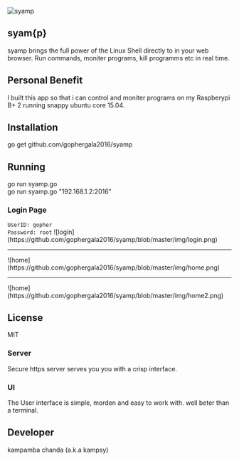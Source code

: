 ![syamp](https://github.com/gophergala2016/syamp/blob/master/reVres/canvas/kay.png)
## syam{p}

syamp brings the full power of the Linux Shell directly to in your web browser. Run commands,
moniter programs, kill programms etc in real time.

## Personal Benefit
I built this app so that i can control and moniter programs on my Raspberypi B+ 2 running snappy ubuntu
core 15.04.



## Installation
go get github.com/gophergala2016/syamp

## Running
go run syamp.go
<br>
go run syamp.go "192.168.1.2:2016"

<h3>Login Page</h3>
<code>UserID: gopher</code>
<br>
<code>Password: root</code>
![login](https://github.com/gophergala2016/syamp/blob/master/img/login.png)

<hr>
![home](https://github.com/gophergala2016/syamp/blob/master/img/home.png)
<hr>
![home](https://github.com/gophergala2016/syamp/blob/master/img/home2.png)

## License
MIT

### Server
Secure https server serves you you with a crisp interface.

### UI
The User interface is simple, morden and easy to work with.
well beter than a terminal.

Developer
---------

kampamba chanda (a.k.a kampsy)
